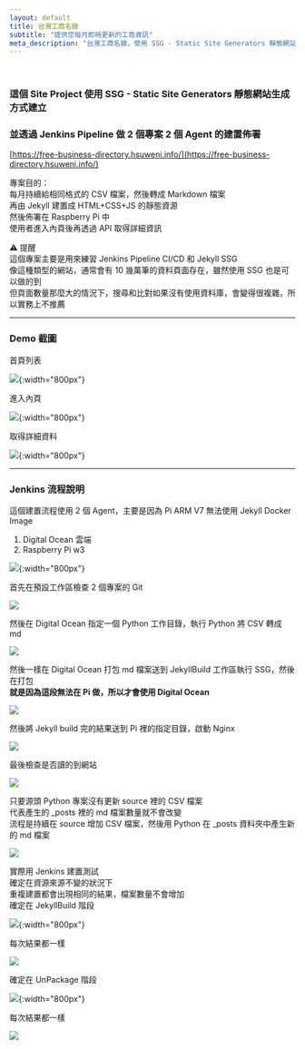```yaml
---
layout: default
title: 台灣工商名錄
subtitle: "提供您每月即時更新的工商資訊"
meta_description: "台灣工商名錄，使用 SSG - Static Site Generators 靜態網站生成方式建立  "
---
```


<br>

### 這個 Site Project 使用 SSG - Static Site Generators 靜態網站生成方式建立  
### 並透過 Jenkins Pipeline 做 2 個專案 2 個 Agent 的建置佈署

[https://free-business-directory.hsuweni.info/](https://free-business-directory.hsuweni.info/)

專案目的：  
每月持續給相同格式的 CSV 檔案，然後轉成 Markdown 檔案  
再由 Jekyll 建置成 HTML+CSS+JS 的靜態資源  
然後佈署在 Raspberry Pi 中  
使用者進入內頁後再透過 API 取得詳細資訊

⚠️ 提醒  
這個專案主要是用來練習 Jenkins Pipeline CI/CD 和 Jekyll SSG  
像這種類型的網站，通常會有 10 幾萬筆的資料頁面存在，雖然使用 SSG 也是可以做的到  
但頁面數量那麼大的情況下，搜尋和比對如果沒有使用資料庫，會變得很複雜，所以實務上不推薦

---

### Demo 截圖

首頁列表

![](/images/2021-10-10/2021-10-10-12.png){:width="800px"}

進入內頁

![](/images/2021-10-10/2021-10-10-13.png){:width="800px"}

取得詳細資料

![](/images/2021-10-10/2021-10-10-14.png){:width="800px"}

---

### Jenkins 流程說明

這個建置流程使用 2 個 Agent，主要是因為 Pi ARM V7 無法使用 Jekyll Docker Image
1. Digital Ocean 雲端
2. Raspberry Pi w3

![](/images/2021-10-10/2021-10-10-01.png){:width="800px"}

首先在預設工作區檢查 2 個專案的 Git

![](/images/2021-10-10/2021-10-10-02.png)

然後在 Digital Ocean 指定一個 Python 工作目錄，執行 Python 將 CSV 轉成 md

![](/images/2021-10-10/2021-10-10-03.png)

然後一樣在 Digital Ocean 打包 md 檔案送到 JekyllBuild 工作區執行 SSG，然後在打包  
**就是因為這段無法在 Pi 做，所以才會使用 Digital Ocean**

![](/images/2021-10-10/2021-10-10-04.png)

然後將 Jekyll build 完的結果送到 Pi 裡的指定目錄，啟動 Nginx

![](/images/2021-10-10/2021-10-10-05.png)

最後檢查是否讀的到網站

![](/images/2021-10-10/2021-10-10-06.png)

只要源頭 Python 專案沒有更新 source 裡的 CSV 檔案  
代表產生的 _posts 裡的 md 檔案數量就不會改變  
流程是持續在 source 增加 CSV 檔案，然後用 Python 在 _posts 資料夾中產生新的 md 檔案

![](/images/2021-10-10/2021-10-10-07.png)

實際用 Jenkins 建置測試  
確定在資源來源不變的狀況下  
重複建置都會出現相同的結果，檔案數量不會增加  
確定在 JekyllBuild 階段

![](/images/2021-10-10/2021-10-10-08.png){:width="800px"}

每次結果都一樣

![](/images/2021-10-10/2021-10-10-09.png)

確定在 UnPackage 階段

![](/images/2021-10-10/2021-10-10-10.png){:width="800px"}

每次結果都一樣

![](/images/2021-10-10/2021-10-10-11.png)
